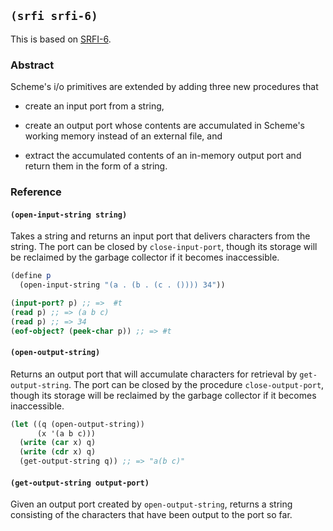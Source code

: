 
## `(srfi srfi-6)`

This is based on [SRFI-6](https://srfi.schemers.org/srfi-6/).

### Abstract

Scheme's i/o primitives are extended by adding three new procedures that

- create an input port from a string,

- create an output port whose contents are accumulated in Scheme's
  working memory instead of an external file, and

- extract the accumulated contents of an in-memory output port and
  return them in the form of a string.

### Reference

#### `(open-input-string string)`

Takes a string and returns an input port that delivers characters from
the string. The port can be closed by `close-input-port`, though its
storage will be reclaimed by the garbage collector if it becomes
inaccessible.

```scheme
(define p
  (open-input-string "(a . (b . (c . ()))) 34"))

(input-port? p) ;; =>  #t
(read p) ;; => (a b c)
(read p) ;; => 34
(eof-object? (peek-char p)) ;; => #t
```
#### `(open-output-string)`

Returns an output port that will accumulate characters for retrieval
by `get-output-string`. The port can be closed by the procedure
`close-output-port`, though its storage will be reclaimed by the
garbage collector if it becomes inaccessible.

```scheme
(let ((q (open-output-string))
      (x '(a b c)))
  (write (car x) q)
  (write (cdr x) q)
  (get-output-string q)) ;; => "a(b c)"
```

#### `(get-output-string output-port)`

Given an output port created by `open-output-string`, returns a string
consisting of the characters that have been output to the port so far.
